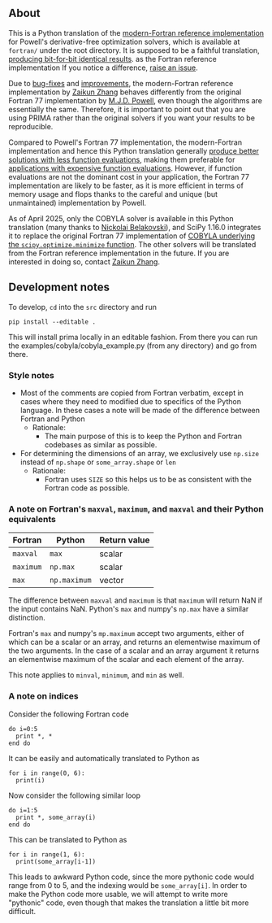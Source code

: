 ## About

This is a Python translation of the [modern-Fortran reference implementation](https://github.com/libprima/prima/tree/main/fortran)
for Powell's derivative-free optimization solvers, which is available at `fortran/` under the root directory.
It is supposed to be a faithful translation, [producing bit-for-bit identical results](https://github.com/scipy/scipy/pull/22350#issue-2795978526).
as the Fortran reference implementation
If you notice a difference, [raise an issue](https://github.com/libprima/prima/issues/new).

Due to [bug-fixes](https://github.com/libprima/prima#bug-fixes) and [improvements](https://github.com/libprima/prima#improvements),
the modern-Fortran reference implementation by [Zaikun Zhang](https://www.zhangzk.net)
behaves differently from the original Fortran 77 implementation by [M.J.D. Powell](https://www.zhangzk.net/powell.html),
even though the algorithms are essentially the same. Therefore, it is important to point out that you are using
PRIMA rather than the original solvers if you want your results to be reproducible.

Compared to Powell's Fortran 77 implementation, the modern-Fortran implementation and hence this Python
translation generally [produce better solutions with less function evaluations](https://github.com/libprima/prima#improvements),
making them preferable for [applications with expensive function evaluations](https://github.com/orgs/libprima/discussions/145).
However, if function evaluations are not the dominant cost in your application, the Fortran 77
implementation are likely to be faster, as it is more efficient in terms of memory usage and flops
thanks to the careful and unique (but unmaintained) implementation by Powell.

As of April 2025, only the COBYLA solver is available in this Python translation
(many thanks to [Nickolai Belakovski](http://www.nickolai.me/)), and SciPy 1.16.0
integrates it to replace the original Fortran 77 implementation of [COBYLA underlying the
`scipy.optimize.minimize` function](https://docs.scipy.org/doc/scipy/reference/optimize.minimize-cobyla.html).
The other solvers will be translated from the Fortran reference implementation in the future.
If you are interested in doing so, contact [Zaikun Zhang](https://www.zhangzk.net).

## Development notes

To develop, `cd` into the `src` directory and run

```pip install --editable .```

This will install prima locally in an editable fashion. From there you can run the examples/cobyla/cobyla_example.py (from any directory) and go from there.

### Style notes

- Most of the comments are copied from Fortran verbatim, except in cases where they need to modified due to specifics of the Python language. In these cases a note will be made of the difference between Fortran and Python
  - Rationale:
      - The main purpose of this is to keep the Python and Fortran codebases as similar as possible.
- For determining the dimensions of an array, we exclusively use `np.size` instead of `np.shape` or `some_array.shape` or `len`
  - Rationale:
    - Fortran uses `SIZE` so this helps us to be as consistent with the Fortran code as possible.

### A note on Fortran's `maxval`, `maximum`, and `maxval` and their Python equivalents

| Fortran   | Python       | Return value |
|-----------|--------------|--------------|
| `maxval`  | `max`        | scalar       |
| `maximum` | `np.max`     | scalar       |
| `max`     | `np.maximum` | vector       |

The difference between `maxval` and `maximum` is that `maximum` will return NaN if the input contains NaN. Python's `max`
and numpy's `np.max` have a similar distinction.

Fortran's `max` and numpy's `mp.maximum` accept two arguments, either of which can be a scalar or an array,
and returns an elementwise maximum of the two arguments. In the case of a scalar and an array argument it
returns an elementwise maximum of the scalar and each element of the array.

This note applies to `minval`, `minimum`, and `min` as well.


### A note on indices

Consider the following Fortran code

```
do i=0:5
  print *, *
end do
```

It can be easily and automatically translated to Python as

```
for i in range(0, 6):
  print(i)
```

Now consider the following similar loop

```
do i=1:5
  print *, some_array(i)
end do
```

This can be translated to Python as

```
for i in range(1, 6):
  print(some_array[i-1])
```

This leads to awkward Python code, since the more pythonic code would range from 0 to 5, and the indexing would be `some_array[i]`. In order to make the Python code more usable, we will attempt to write more "pythonic" code, even though that makes the translation a little bit more difficult.
